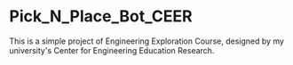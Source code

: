 # Pick_N_Place_Bot_CEER
This is a simple project of Engineering Exploration Course, designed by my university's Center for Engineering Education Research.
